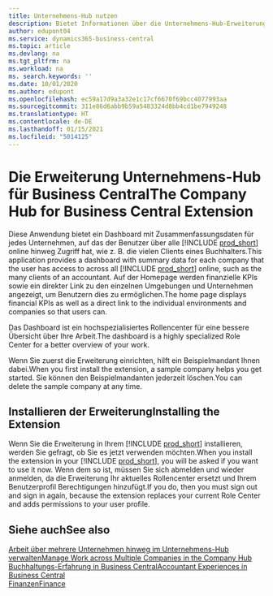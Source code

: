 ```yaml
---
title: Unternehmens-Hub nutzen
description: Bietet Informationen über die Unternehmens-Hub-Erweiterung, mit der Sie Ihre Arbeit unternehmensübergreifend in Business Central verwalten können.
author: edupont04
ms.service: dynamics365-business-central
ms.topic: article
ms.devlang: na
ms.tgt_pltfrm: na
ms.workload: na
ms. search.keywords: ''
ms.date: 10/01/2020
ms.author: edupont
ms.openlocfilehash: ec59a17d9a3a32e1c17cf6670f69bcc4077993aa
ms.sourcegitcommit: 311e86d6abb9b59a5483324d8bb4cd1be7949248
ms.translationtype: HT
ms.contentlocale: de-DE
ms.lasthandoff: 01/15/2021
ms.locfileid: "5014125"
---
```

# <a name="the-company-hub-for-business-central-extension"></a><span data-ttu-id="da33c-103">Die Erweiterung Unternehmens-Hub für Business Central</span><span class="sxs-lookup"><span data-stu-id="da33c-103">The Company Hub for Business Central Extension</span></span>

<span data-ttu-id="da33c-104">Diese Anwendung bietet ein Dashboard mit Zusammenfassungsdaten für jedes Unternehmen, auf das der Benutzer über alle [!INCLUDE [prod_short](includes/prod_short.md)] online hinweg Zugriff hat, wie z. B. die vielen Clients eines Buchhalters.</span><span class="sxs-lookup"><span data-stu-id="da33c-104">This application provides a dashboard with summary data for each company that the user has access to across all [!INCLUDE [prod_short](includes/prod_short.md)] online, such as the many clients of an accountant.</span></span> <span data-ttu-id="da33c-105">Auf der Homepage werden finanzielle KPIs sowie ein direkter Link zu den einzelnen Umgebungen und Unternehmen angezeigt, um Benutzern dies zu ermöglichen.</span><span class="sxs-lookup"><span data-stu-id="da33c-105">The home page displays financial KPIs as well as a direct link to the individual environments and companies so that users can.</span></span>

<span data-ttu-id="da33c-106">Das Dashboard ist ein hochspezialisiertes Rollencenter für eine bessere Übersicht über Ihre Arbeit.</span><span class="sxs-lookup"><span data-stu-id="da33c-106">The dashboard is a highly specialized Role Center for a better overview of your work.</span></span>

<span data-ttu-id="da33c-107">Wenn Sie zuerst die Erweiterung einrichten, hilft ein Beispielmandant Ihnen dabei.</span><span class="sxs-lookup"><span data-stu-id="da33c-107">When you first install the extension, a sample company helps you get started.</span></span> <span data-ttu-id="da33c-108">Sie können den Beispielmandanten jederzeit löschen.</span><span class="sxs-lookup"><span data-stu-id="da33c-108">You can delete the sample company at any time.</span></span>

## <a name="installing-the-extension"></a><span data-ttu-id="da33c-109">Installieren der Erweiterung</span><span class="sxs-lookup"><span data-stu-id="da33c-109">Installing the Extension</span></span>

<span data-ttu-id="da33c-110">Wenn Sie die Erweiterung in Ihrem [!INCLUDE [prod_short](includes/prod_short.md)] installieren, werden Sie gefragt, ob Sie es jetzt verwenden möchten.</span><span class="sxs-lookup"><span data-stu-id="da33c-110">When you install the extension in your [!INCLUDE [prod_short](includes/prod_short.md)], you will be asked if you want to use it now.</span></span> <span data-ttu-id="da33c-111">Wenn dem so ist, müssen Sie sich abmelden und wieder anmelden, da die Erweiterung Ihr aktuelles Rollencenter ersetzt und Ihrem Benutzerprofil Berechtigungen hinzufügt.</span><span class="sxs-lookup"><span data-stu-id="da33c-111">If you do, then you must sign out and sign in again, because the extension replaces your current Role Center and adds permissions to your user profile.</span></span>

## <a name="see-also"></a><span data-ttu-id="da33c-112">Siehe auch</span><span class="sxs-lookup"><span data-stu-id="da33c-112">See also</span></span>

[<span data-ttu-id="da33c-113">Arbeit über mehrere Unternehmen hinweg im Unternehmens-Hub verwalten</span><span class="sxs-lookup"><span data-stu-id="da33c-113">Manage Work across Multiple Companies in the Company Hub</span></span>](company-hub.md)  
[<span data-ttu-id="da33c-114">Buchhaltungs-Erfahrung in Business Central</span><span class="sxs-lookup"><span data-stu-id="da33c-114">Accountant Experiences in Business Central </span></span>](finance-accounting.md)  
[<span data-ttu-id="da33c-115">Finanzen</span><span class="sxs-lookup"><span data-stu-id="da33c-115">Finance</span></span>](finance.md)  
